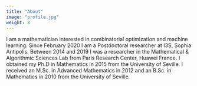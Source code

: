 ```yaml
---
title: "About"
image: "profile.jpg"
weight: 8
---
```


I am a mathematician interested in combinatorial optimization and machine learning. Since February 2020 I am a Postdoctoral researcher at I3S, Sophia Antipolis. Between 2014 and 2019 I was a researcher in the Mathematical & Algorithmic Sciences Lab from Paris Research Center, Huawei France. I obtained my Ph.D in Mathematics in 2015 from the University of Seville. I received an M.Sc. in Advanced Mathematics in 2012 and an B.Sc. in Mathematics in 2010 from the University of Seville. 
